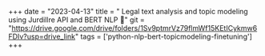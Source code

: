 +++ 
date = "2023-04-13" 
title = " Legal text analysis and topic modeling using Jurdillre API and BERT NLP 📜" 
git = "https://drive.google.com/drive/folders/1Sv9ptmrVz79flmWf15KEtICykmw6FDIv?usp=drive_link" 
tags = ['python-nlp-bert-topicmodeling-finetuning'] 
+++

